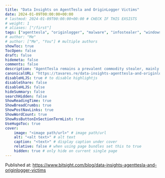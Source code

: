 ```yaml
---
title: "Data Insights on AgentTesla and OriginLogger Victims"
date: 2024-01-09T00:00:00+00:00
# lastmod: 2024-01-09T00:00:00+00:00 # CHECK IF THIS EXSISTS
# weight: 1
# aliases: ["/first"]
tags: ["agenttesla", "originlogger", "malware", "infostealer", "windows", "bitsight"]
# author: "Me"
# author: ["Me", "You"] # multiple authors
showToc: true
TocOpen: false
draft: false
hidemeta: false
comments: false
description: "AgentTesla remains a prevalent commodity stealer, mainly distributed via email attachments."
canonicalURL: "https://tavares.re/data-insights-agenttesla-and-originlogger-victims/"
disableHLJS: true # to disable highlightjs
disableShare: false
disableHLJS: false
hideSummary: false
searchHidden: false
ShowReadingTime: true
ShowBreadCrumbs: true
ShowPostNavLinks: true
ShowWordCount: true
ShowRssButtonInSectionTermList: true
UseHugoToc: true
cover:
    image: "<image path/url>" # image path/url
    alt: "<alt text>" # alt text
    caption: "<text>" # display caption under cover
    relative: false # when using page bundles set this to true
    hidden: true # only hide on current single page
---
```


Published at: https://www.bitsight.com/blog/data-insights-agenttesla-and-originlogger-victims